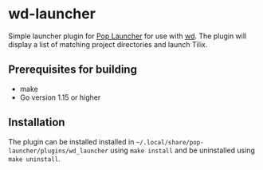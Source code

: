 # wd-launcher

Simple launcher plugin for [Pop Launcher](https://github.com/pop-os/launcher) for use with [wd](https://github.com/mfaerevaag/wd). The plugin will display a list of matching project directories and launch Tilix.

## Prerequisites for building

* make
* Go version 1.15 or higher

## Installation

The plugin can be installed installed in `~/.local/share/pop-launcher/plugins/wd_launcher` using `make install` and be uninstalled using `make uninstall`.

